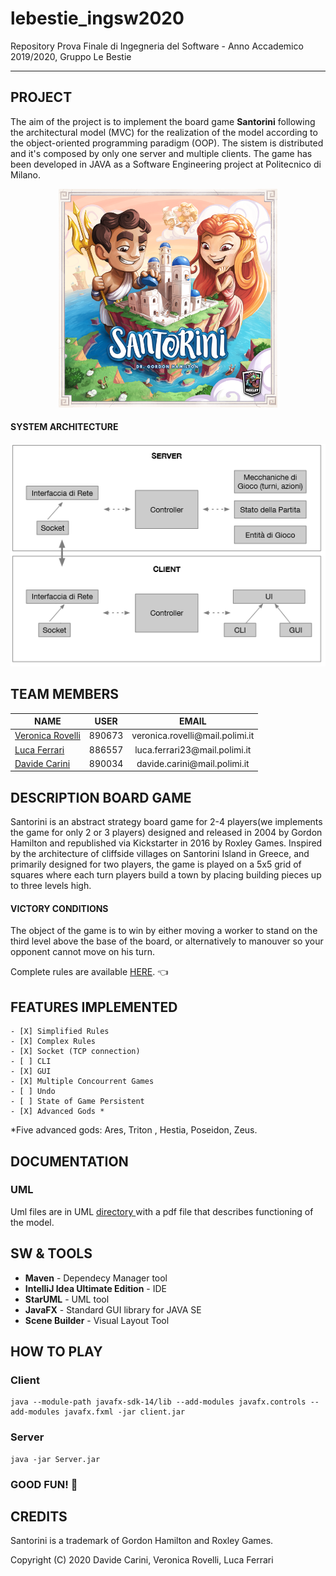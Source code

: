 # lebestie_ingsw2020

Repository Prova Finale di Ingegneria del Software - Anno Accademico 2019/2020, Gruppo Le Bestie

----

## PROJECT
The aim of the project is to implement the board game **Santorini** following the architectural model (MVC) for the realization of the model according to the object-oriented programming paradigm (OOP).
The sistem is distributed and it's composed by only one server and multiple clients. 
The game has been developed in JAVA as a Software Engineering project at Politecnico di Milano.
<p align="center">
  <img src="./readmePic/SantoriniBoardGame1.png" width="350" alt="SantoriniBoardGameIMG">
</p>

#### SYSTEM ARCHITECTURE
<p align="center">
  <img src=".\readmePic\systemArchitecture.png" alt="model">
</p>

## TEAM MEMBERS
<table style="margin-left: auto; margin-right: auto">
<thead>
<tr><th>NAME</th><th>USER</th><th>EMAIL</th></tr>
</thead>
<tbody>
<tr><td><a href="https://github.com/veronicarovelli">Veronica Rovelli<a/></td><td align="center">890673</td><td align="center">veronica.rovelli@mail.polimi.it</td> </tr>
<tr><td><a href="https://github.com/lulol38"> Luca Ferrari <a/></td><td align="center">886557</td><td align="center">luca.ferrari23@mail.polimi.it</td></tr>
<tr><td><a href="https://github.com/davidecarini">Davide Carini<a/></td><td align="center">890034</td><td align="center">davide.carini@mail.polimi.it</td></tr>
</tbody>
</table>

## DESCRIPTION BOARD GAME
Santorini is an abstract strategy board game for 2-4 players(we implements the game for only 2 or 3 players) designed and released in 2004 by Gordon Hamilton and republished via Kickstarter in 2016 by Roxley Games. Inspired by the architecture of cliffside villages on Santorini Island in Greece, and primarily designed for two players, the game is played on a 5x5 grid of squares where each turn players build a town by placing building pieces up to three levels high. 
#### VICTORY CONDITIONS
The object of the game is to win by either moving a worker to stand on the third level above the base of the board, or alternatively to manouver so your opponent cannot move on his turn.

Complete rules are available [HERE](http://www.craniocreations.it/prodotto/santorini/). :point_left:

## FEATURES IMPLEMENTED
```
- [X] Simplified Rules
- [X] Complex Rules
- [X] Socket (TCP connection)
- [ ] CLI
- [X] GUI
- [X] Multiple Concourrent Games
- [ ] Undo
- [ ] State of Game Persistent 
- [X] Advanced Gods *
```
*Five advanced gods: Ares, Triton , Hestia, Poseidon, Zeus.

## DOCUMENTATION
### UML
Uml files are in UML <a href="https://github.com/lulol38/lebestie_ingsw2020/tree/master/UML/initial%20UML"> directory </a> with a pdf file that describes functioning of the model.


## SW & TOOLS
* **Maven** - Dependecy Manager tool
* **IntelliJ Idea Ultimate Edition** - IDE
* **StarUML** - UML tool
* **JavaFX** - Standard GUI library for JAVA SE
* **Scene Builder** - Visual Layout Tool

## HOW TO PLAY

### Client
```
java --module-path javafx-sdk-14/lib --add-modules javafx.controls --add-modules javafx.fxml -jar client.jar
```



### Server
```
java -jar Server.jar
```


### GOOD FUN! :call_me_hand:

## CREDITS
Santorini is a trademark of Gordon Hamilton and Roxley Games.

Copyright (C) 2020 Davide Carini, Veronica Rovelli, Luca Ferrari
